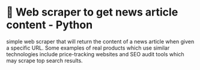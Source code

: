 # 🤖 Web scraper to get news article content - Python
simple web scraper that will return the content of a news article when given a specific URL. Some examples of real products which use similar technologies include price-tracking websites and SEO audit tools which may scrape top search results.

